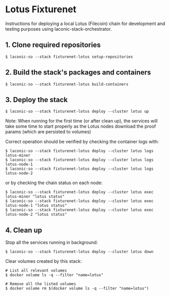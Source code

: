 # Lotus Fixturenet

Instructions for deploying a local Lotus (Filecoin) chain for development and testing purposes using laconic-stack-orchestrator.

## 1. Clone required repositories
```
$ laconic-so --stack fixturenet-lotus setup-repositories
```
## 2. Build the stack's packages and containers
```
$ laconic-so --stack fixturenet-lotus build-containers
```
## 3. Deploy the stack
```
$ laconic-so --stack fixturenet-lotus deploy --cluster lotus up
```

Note: When running for the first time (or after clean up), the services will take some time to start properly as the Lotus nodes download the proof params (which are persisted to volumes)

Correct operation should be verified by checking the container logs with:
```
$ laconic-so --stack fixturenet-lotus deploy --cluster lotus logs lotus-miner
$ laconic-so --stack fixturenet-lotus deploy --cluster lotus logs lotus-node-1
$ laconic-so --stack fixturenet-lotus deploy --cluster lotus logs lotus-node-2
```
or by checking the chain status on each node:
```
$ laconic-so --stack fixturenet-lotus deploy --cluster lotus exec lotus-miner "lotus status"
$ laconic-so --stack fixturenet-lotus deploy --cluster lotus exec lotus-node-1 "lotus status"
$ laconic-so --stack fixturenet-lotus deploy --cluster lotus exec lotus-node-2 "lotus status"
```

## 4. Clean up

Stop all the services running in background:
```
$ laconic-so --stack fixturenet-lotus deploy --cluster lotus down
```

Clear volumes created by this stack:
```
# List all relevant volumes
$ docker volume ls -q --filter "name=lotus"

# Remove all the listed volumes
$ docker volume rm $(docker volume ls -q --filter "name=lotus")
```
